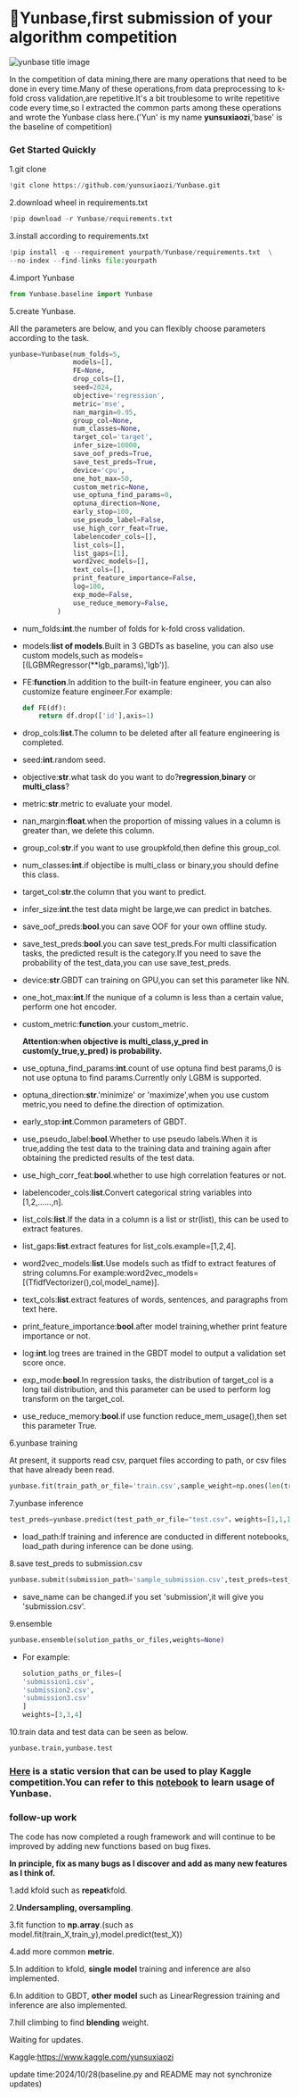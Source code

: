 # 🚀Yunbase,first submission of your algorithm competition

<img src="yunbase.png" alt="yunbase title image" style="zoom:100%;" />

In the competition of data mining,there are many operations that need to be done in every time.Many of these operations,from data preprocessing to k-fold cross validation,are repetitive.It's a bit troublesome to write repetitive code every time,so I extracted the common parts among these operations and wrote the Yunbase class here.('Yun' is my name <b>yunsuxiaozi</b>,'base' is the baseline of competition)



### Get Started Quickly

1.git clone 

```python
!git clone https://github.com/yunsuxiaozi/Yunbase.git
```

2.download wheel in requirements.txt

```python
!pip download -r Yunbase/requirements.txt
```

3.install according to  requirements.txt

```python
!pip install -q --requirement yourpath/Yunbase/requirements.txt  \
--no-index --find-links file:yourpath
```

4.import Yunbase

```python
from Yunbase.baseline import Yunbase
```

5.create Yunbase.

All the parameters are below, and you can flexibly choose parameters according to the task.

```python
yunbase=Yunbase(num_folds=5,
                models=[],
                FE=None,
                drop_cols=[],
                seed=2024,
                objective='regression',
                metric='mse',
                nan_margin=0.95,
                group_col=None,
                num_classes=None,
                target_col='target',
                infer_size=10000,
                save_oof_preds=True,
                save_test_preds=True,
                device='cpu',
                one_hot_max=50,
                custom_metric=None,
                use_optuna_find_params=0,
                optuna_direction=None,
                early_stop=100,
                use_pseudo_label=False,
                use_high_corr_feat=True,
                labelencoder_cols=[],
                list_cols=[],
                list_gaps=[1],
                word2vec_models=[],
                text_cols=[],
                print_feature_importance=False,
                log=100,
                exp_mode=False,
                use_reduce_memory=False,
            )
```

- num_folds:<b>int</b>.the number of folds for k-fold cross validation.

- models:<b>list of models</b>.Built in 3 GBDTs as baseline, you can also use custom models,such as models=[(LGBMRegressor(**lgb_params),'lgb')].
                             
- FE:<b>function</b>.In addition to the built-in feature engineer, you can also customize feature engineer.For example:

     ```python
     def FE(df):
         return df.drop(['id'],axis=1)
     ```

     

- drop_cols:<b>list</b>.The column to be deleted after all feature engineering is completed.

- seed:<b>int</b>.random seed.

- objective:<b>str</b>.what task do you want to do?<b>regression</b>,<b>binary</b> or <b>multi_class</b>?

- metric:<b>str</b>.metric to evaluate your model.

- nan_margin:<b>float</b>.when the proportion of missing values in a column is greater than, we delete this column.

- group_col:<b>str</b>.if you want to use groupkfold,then define this group_col.

- num_classes:<b>int</b>.if objectibe is multi_class or binary,you should define this class.

- target_col:<b>str</b>.the column that you want to predict.

- infer_size:<b>int</b>.the test data might be large,we can predict in batches.

- save_oof_preds:<b>bool</b>.you can save OOF for your own offline study.

- save_test_preds:<b>bool</b>.you can save test_preds.For multi classification tasks, the predicted result is the category.If you need to save the probability of the test_data,you can use save_test_preds.                         

- device:<b>str</b>.GBDT can training on GPU,you can set this parameter like NN.

- one_hot_max:<b>int</b>.If the nunique of a column is less than a certain value, perform one hot encoder.

- custom_metric:<b>function</b>.your custom_metric.

     <b>Attention:when objective is multi_class,y_pred in custom(y_true,y_pred) is probability.</b>

- use_optuna_find_params:<b>int</b>.count of use optuna find best params,0 is not use optuna to find params.Currently only LGBM is supported.

- optuna_direction:<b>str</b>.'minimize' or 'maximize',when you use custom metric,you need to define.the direction of optimization.

- early_stop:<b>int</b>.Common parameters of GBDT.

- use_pseudo_label:<b>bool</b>.Whether to use pseudo labels.When it is true,adding the test data to the training data and training again after obtaining the predicted results of the test data.

- use_high_corr_feat:<b>bool</b>.whether to use high correlation features or not. 

- labelencoder_cols:<b>list</b>.Convert categorical string variables into [1,2,……,n].

- list_cols:<b>list</b>.If the data in a column is a list or str(list), this can be used to extract features.

- list_gaps:<b>list</b>.extract features for list_cols.example=[1,2,4].

- word2vec_models:<b>list</b>.Use models such as tfidf to extract features of string columns.For example:word2vec_models=[(TfidfVectorizer(),col,model_name)].
                             
- text_cols:<b>list</b>.extract features of words, sentences, and paragraphs from text here.

- print_feature_importance:<b>bool</b>.after model training,whether print feature importance or not.

- log:<b>int</b>.log trees are trained in the GBDT model to output a validation set score once.

- exp_mode:<b>bool</b>.In regression tasks, the distribution of target_col is a long tail distribution, and this parameter can be used to perform log transform on the target_col.

- use_reduce_memory:<b>bool</b>.if use function reduce_mem_usage(),then set this parameter True.


6.yunbase training

At present, it supports read csv, parquet files according to path, or csv files that have already been read.

```python
yunbase.fit(train_path_or_file='train.csv',sample_weight=np.ones(len(train)))
```

7.yunbase inference

```python
test_preds=yunbase.predict(test_path_or_file="test.csv"，weights=[1,1,1],load_path='')
```

- load_path:If training and inference are conducted in different notebooks, load_path during inference can be done using.

8.save test_preds to submission.csv

```python
yunbase.submit(submission_path='sample_submission.csv',test_preds=test_preds,save_name='yunbase')
```

- save_name can be changed.if you set  'submission',it will give you 'submission.csv'.

9.ensemble

```python
yunbase.ensemble(solution_paths_or_files,weights=None)
```

- For example:

  ```python
  solution_paths_or_files=[
  'submission1.csv',
  'submission2.csv',
  'submission3.csv'
  ]
  weights=[3,3,4]
  ```

  

10.train data and test data can be seen as below.

```python
yunbase.train,yunbase.test
```



### <a href="https://www.kaggle.com/code/yunsuxiaozi/yunbase">Here</a> is a static version that can be used to play Kaggle competition.You can refer to this <a href="https://www.kaggle.com/code/yunsuxiaozi/brist1d-yunbase">notebook</a> to learn usage of Yunbase. 



### follow-up work

The code has now completed a rough framework and will continue to be improved by adding new functions based on bug fixes.

<b>In principle, fix as many bugs as I discover and add as many new features as I think of.</b>

1.add kfold such as <b>repeat</b>kfold.

2.<b>Undersampling, oversampling</b>.

3.fit function to <b>np.array</b>.(such as model.fit(train_X,train_y),model.predict(test_X))

4.add more common <b>metric</b>.

5.In addition to kfold, <b>single model</b> training and inference are also implemented.

6.In addition to GBDT, <b>other model</b>  such as LinearRegression training and inference are also implemented.

7.hill climbing to find <b>blending</b> weight.

Waiting for updates.

Kaggle:https://www.kaggle.com/yunsuxiaozi

 update time:2024/10/28(baseline.py and README may not synchronize updates)